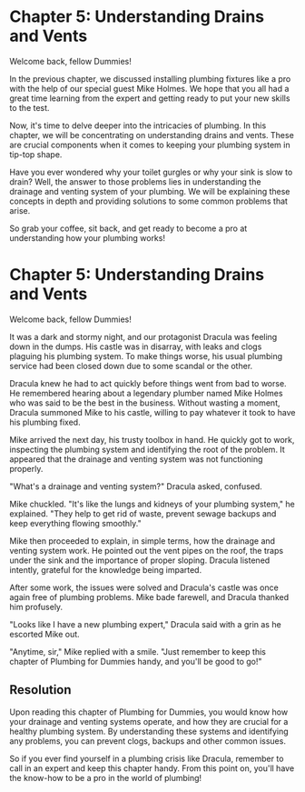 # Chapter 5: Understanding Drains and Vents 

Welcome back, fellow Dummies! 

In the previous chapter, we discussed installing plumbing fixtures like a pro with the help of our special guest Mike Holmes. We hope that you all had a great time learning from the expert and getting ready to put your new skills to the test. 

Now, it's time to delve deeper into the intricacies of plumbing. In this chapter, we will be concentrating on understanding drains and vents. These are crucial components when it comes to keeping your plumbing system in tip-top shape. 

Have you ever wondered why your toilet gurgles or why your sink is slow to drain? Well, the answer to those problems lies in understanding the drainage and venting system of your plumbing. We will be explaining these concepts in depth and providing solutions to some common problems that arise. 

So grab your coffee, sit back, and get ready to become a pro at understanding how your plumbing works!
# Chapter 5: Understanding Drains and Vents 

Welcome back, fellow Dummies! 

It was a dark and stormy night, and our protagonist Dracula was feeling down in the dumps. His castle was in disarray, with leaks and clogs plaguing his plumbing system. To make things worse, his usual plumbing service had been closed down due to some scandal or the other. 

Dracula knew he had to act quickly before things went from bad to worse. He remembered hearing about a legendary plumber named Mike Holmes who was said to be the best in the business. Without wasting a moment, Dracula summoned Mike to his castle, willing to pay whatever it took to have his plumbing fixed. 

Mike arrived the next day, his trusty toolbox in hand. He quickly got to work, inspecting the plumbing system and identifying the root of the problem. It appeared that the drainage and venting system was not functioning properly. 

"What's a drainage and venting system?" Dracula asked, confused. 

Mike chuckled. "It's like the lungs and kidneys of your plumbing system," he explained. "They help to get rid of waste, prevent sewage backups and keep everything flowing smoothly."

Mike then proceeded to explain, in simple terms, how the drainage and venting system work. He pointed out the vent pipes on the roof, the traps under the sink and the importance of proper sloping. Dracula listened intently, grateful for the knowledge being imparted. 

After some work, the issues were solved and Dracula's castle was once again free of plumbing problems. Mike bade farewell, and Dracula thanked him profusely. 

"Looks like I have a new plumbing expert," Dracula said with a grin as he escorted Mike out. 

"Anytime, sir," Mike replied with a smile. "Just remember to keep this chapter of Plumbing for Dummies handy, and you'll be good to go!" 

## Resolution 

Upon reading this chapter of Plumbing for Dummies, you would know how your drainage and venting systems operate, and how they are crucial for a healthy plumbing system. By understanding these systems and identifying any problems, you can prevent clogs, backups and other common issues. 

So if you ever find yourself in a plumbing crisis like Dracula, remember to call in an expert and keep this chapter handy. From this point on, you'll have the know-how to be a pro in the world of plumbing!